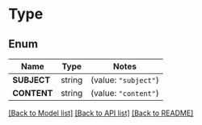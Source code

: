 # Type

## Enum

Name | Type | Notes
------------ | ------------- | -------------
**SUBJECT** | string | (value: `"subject"`)
**CONTENT** | string | (value: `"content"`)


[[Back to Model list]](../README.md#documentation-for-models) [[Back to API list]](../README.md#documentation-for-api-endpoints) [[Back to README]](../README.md)


